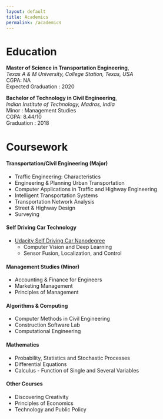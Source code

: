 ```yaml
---
layout: default
title: Academics
permalink: /academics
---
```


# Education
**Master of Science in Transportation Engineering**,     
*Texas A & M University, College Station, Texas, USA*  
CGPA: NA <br>
Expected Graduation : 2020

**Bachelor of Technology in Civil Engineering**,     
*Indian Institute of Technology, Madras, India*  
Minor : Management Studies <br>
CGPA: 8.44/10 <br>
Graduation : 2018

# Coursework


#### Transportation/Civil Engineering (Major)

- Traffic Engineering: Characteristics
- Engineering & Planning Urban Transportation
- Computer Applications in Traffic and Highway Engineering
- Intelligent Transportation Systems
- Transportation Network Analysis
- Street & Highway Design
- Surveying


#### Self Driving Car Technology

- [Udacity Self Driving Car Nanodegree](https://www.udacity.com/course/self-driving-car-engineer-nanodegree--nd013)
  - Computer Vision and Deep Learning
  - Sensor Fusion, Localization, and Control

#### Management Studies (Minor)

  - Accounting & Finance for Engineers
  - Marketing Management
  - Principles of Management

#### Algorithms & Computing

- Computer Methods in Civil Engineering
- Construction Software Lab
- Computational Engineering

#### Mathematics

- Probability, Statistics and Stochastic Processes
- Differential Equations
- Calculus - Function of Single and Several Variables

#### Other Courses
- Discovering Creativity
- Principles of Economics
- Technology and Public Policy
